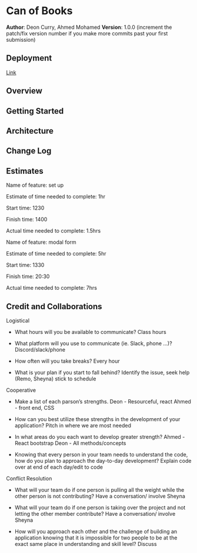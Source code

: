 # Can of Books

**Author**: Deon Curry, Ahmed Mohamed
**Version**: 1.0.0 (increment the patch/fix version number if you make more commits past your first submission)

## Deployment  
[Link](https://starlit-unicorn-773069.netlify.app/)

## Overview
<!-- Provide a high level overview of what this application is and why you are building it, beyond the fact that it's an assignment for this class. (i.e. What's your problem domain?) -->

## Getting Started
<!-- What are the steps that a user must take in order to build this app on their own machine and get it running? -->

## Architecture
<!-- Provide a detailed description of the application design. What technologies (languages, libraries, etc) you're using, and any other relevant design information. -->

## Change Log
<!-- Use this area to document the iterative changes made to your application as each feature is successfully implemented. Use time stamps. Here's an example:

01-01-2001 4:59pm - Application now has a fully-functional express server, with a GET route for the location resource. -->

## Estimates
<!-- See below -->
Name of feature: set up

Estimate of time needed to complete: 1hr

Start time: 1230

Finish time: 1400

Actual time needed to complete: 1.5hrs

Name of feature: modal form

Estimate of time needed to complete: 5hr

Start time: 1330

Finish time: 20:30

Actual time needed to complete: 7hrs



## Credit and Collaborations
<!-- Give credit (and a link) to other people or resources that helped you build this application. -->

Logistical

* What hours will you be available to communicate?
Class hours

* What platform will you use to communicate (ie. Slack, phone …)?
Discord/slack/phone

* How often will you take breaks?
Every hour

* What is your plan if you start to fall behind?
Identify the issue, seek help (Remo, Sheyna) stick to schedule 

Cooperative

* Make a list of each parson’s strengths.
Deon - Resourceful, react  Ahmed - front end, CSS

* How can you best utilize these strengths in the development of your application?
Pitch in where we are most needed 

* In what areas do you each want to develop greater strength?
Ahmed - React bootstrap Deon - All methods/concepts 

* Knowing that every person in your team needs to understand the code, how do you plan to approach the day-to-day development?
Explain code over at end of each day/edit to code

Conflict Resolution

* What will your team do if one person is pulling all the weight while the other person is not contributing?
Have a conversation/ involve Sheyna 

* What will your team do if one person is taking over the project and not letting the other member contribute?
Have a conversation/ involve Sheyna

* How will you approach each other and the challenge of building an application knowing that it is impossible for two people to be at the exact same place in understanding and skill level?
Discuss

